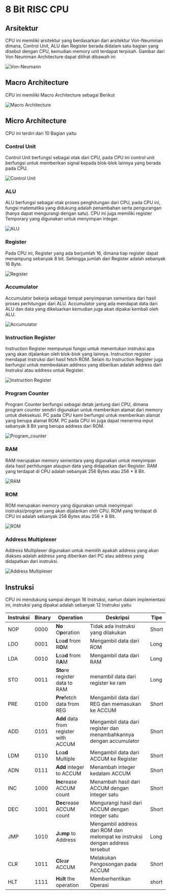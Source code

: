 # 8 Bit RISC CPU
## Arsitektur
CPU ini memiliki arsitektur yang berdasarkan dari arsitektur Von-Neumman dimana, Control Unit, ALU dan Register berada didalam satu bagian yang disebut dengan CPU, kemudian memory unit terdapat terpisah. Gambar dari Von Neumman Architecture dapat dilihat dibawah ini

![Von-Neumann](https://github.com/ando-hunterz/8-Bit-CPU/blob/master/github_assets/Von_Neumann.png)

## Macro Architecture
CPU ini memiliki Macro Architecture sebagai Berikut

![Macro Architecture](https://github.com/ando-hunterz/8-Bit-CPU/blob/master/github_assets/TopDownView.png)

## Micro Architecture
CPU ini terdiri dari 10 Bagian yaitu

### Control Unit
Control Unit berfungsi sebagai otak dari CPU, pada CPU ini control unit berfungsi untuk memberikan signal kepada blok-blok lainnya yang berada pada CPU.

![Control Unit](https://github.com/ando-hunterz/8-Bit-CPU/blob/master/github_assets/Controller.png)

### ALU 
ALU berfungsi sebagai otak proses penghitungan dari CPU, pada CPU ini, fungsi matematika yang didukung adalah penambahan serta pengurangan (hanya dapat mengurangi dengan satu). CPU ini juga memiliki register Temporary yang digunakan untuk menyimpan integer.

![ALU](https://github.com/ando-hunterz/8-Bit-CPU/blob/master/github_assets/ALU.png)

### Register
Pada CPU ini, Register yang ada berjumlah 16, dimana tiap register dapat menampung sebanyak 8 bit. Sehingga jumlah dari Register adalah sebanyak 16 Byte.

![Register](github_assets/Register.png)

### Accumulator
Accumulator bekerja sebagai tempat penyimpanan sementara dari hasil proses perhitungan dari ALU. Accumulator yang ada mendapat data dari ALU dan data yang dikeluarkan kemudian juga akan dipakai kembali oleh ALU.

![Accumulator](github_assets/Accum.png)

### Instruction Register
Instruction Register mempunyai fungsi untuk menentukan instruksi apa yang akan dijalankan oleh blok-blok yang lainnya. Instruction register mendapat instruksi dari hasil fetch ROM. Selain itu Instruction Register juga berfungsi untuk membedakan address yang diberikan adalah address dari Instruksi atau address untuk Register.

![Instruction Register](github_assets/Instruction_Reg.png)
### Program Counter
Program Counter berfungsi sebagai detak jantung dari CPU, dimana program counter sendiri digunakan untuk memberikan alamat dari memory untuk dieksekusi. PC pada CPU kami berfungsi untuk memberikan alamat yang berupa alamat ROM. PC pada CPU ini juga dapat menerima input sebanyak 8 Bit yang berupa address dari ROM.

![Program_counter](github_assets/Program_Counter.png)

### RAM
RAM merupakan memory sementara yang digunakan untuk menyimpan data hasil perhitungan ataupun data yang didapatkan dari Register. RAM yang terdapat di CPU adalah sebanyak 256 Bytes atau 256 * 8 Bit.

![RAM](github_assets/RAM.png)

### ROM
ROM merupakan memory yang digunakan untuk menyimpan instruksi/program yang akan dijalankan oleh CPU. ROM yang terdapat di CPU ini adalah sebanyak 256 Bytes atau 256 * 8 Bit.

![ROM](github_assets/ROM.png)

### Address Multiplexer
Address Multiplexer digunakan untuk memilih apakah address yang akan diakses adalah address yang diberikan dari PC atau address yang didapatkan dari instruksi. 

![Address Multiplexer](github_assets/ADR_MUX.png)

## Instruksi
CPU ini mendukung sampai dengan 16 Instruksi, namun dalam implementasi ini, instruksi yang dipakai adalah sebanyak 12 Instruksi yaitu

Instruksi |Binary|Operation|Deskripsi|Tipe
---|---|---|---|---
NOP|0000|**No** O**p**eration|Tidak ada instruksi yang dilakukan|Short
LDO|0001|**L**oa**d** from R**O**M|Mengambil data dari ROM|Long
LDA|0010|**L**oa**d** from R**A**M| Mengambil data dari RAM|Long
STO|0011|**Sto**re register data to RAM|menambil data dari register ke ram|Long
PRE|0100|**Pre**fetch data from REG|Mengambil data dari REG dan memasukan ke ACCUM|Short
ADD|0101|**Add** data from register with ACCUM| Mengambil data dari register dan menambahkannya dengan accumulator|Short
LDM|0110|**L**oa**d** Multiple|Mengambil data dari ACCUM ke Register|Short
ADN|0111|**Add** integer to ACCUM|Menambah integer kedalam ACCUM|Short
INC|1000|**Inc**rease ACCUM count|Menambah hasil dari ACCUM dengan integer satu |Short
DEC|1001|**Dec**rease ACCUM count|Mengurangi hasil dari ACCUM dengan integer satu|Short
JMP|1010|**J**u**mp** to Address|Mengambil address dari ROM dan melompat ke instruksi dengan address tersebut|Long
CLR|1011|**Cl**ea**r** ACCUM|Melakukan Pengosongan pada ACCUM|Short
HLT|1111|**H**a**lt** the operation|Memberhentikan Operasi|short